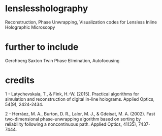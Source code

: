 # lenslessholography
Reconstruction, Phase Unwrapping, Visualization codes for Lensless Inline Holographic Microscopy

# further to include
Gerchberg Saxton Twin Phase Elimination, Autofocusing

# credits
1 - Latychevskaia, T., & Fink, H.-W. (2015). Practical algorithms for simulation and reconstruction of digital in-line holograms. Applied Optics, 54(9), 2424-2434.

2 - Herráez, M. A., Burton, D. R., Lalor, M. J., & Gdeisat, M. A. (2002). Fast two-dimensional phase-unwrapping algorithm based on sorting by reliability following a noncontinuous path. Applied Optics, 41(35), 7437-7444.